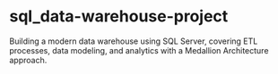 # sql_data-warehouse-project
Building a modern data warehouse using SQL Server, covering ETL processes, data modeling, and analytics with a Medallion Architecture approach.
